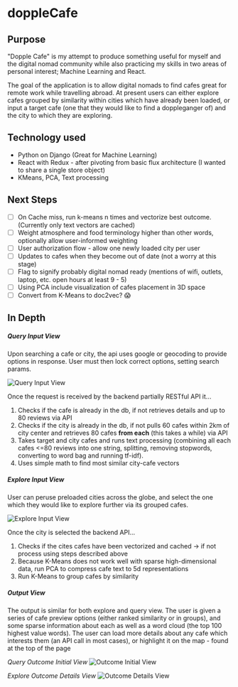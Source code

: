 # doppleCafe

## Purpose
"Dopple Cafe" is my attempt to produce something useful for myself and the digital nomad community while also practicing my skills in two areas of personal interest; Machine Learning and React.

The goal of the application is to allow digital nomads to find cafes great for remote work while travelling abroad. At present users can either explore cafes grouped by similarity within cities which have already been loaded, or input a target cafe (one that they would like to find a doppleganger of) and the city to which they are exploring. 

## Technology used
* Python on Django (Great for Machine Learning)
* React with Redux - after pivoting from basic flux architecture (I wanted to share a single store object)
* KMeans, PCA, Text processing


## Next Steps
- [ ] On Cache miss, run k-means n times and vectorize best outcome. (Currently only text vectors are cached)
- [ ] Weight atmosphere and food terminology higher than other words, optionally allow user-informed weighting
- [ ] User authorization flow - allow one newly loaded city per user
- [ ] Updates to cafes when they become out of date (not a worry at this stage)
- [ ] Flag to signify probably digital nomad ready (mentions of wifi, outlets, laptop, etc. open hours at least 9 - 5)
- [ ] Using PCA include visualization of cafes placement in 3D space
- [ ] Convert from K-Means to doc2vec?  :scream:

## In Depth

##### Query Input View
Upon searching a cafe or city, the api uses google or geocoding to provide options in response. User must then lock correct options, setting search params. 

![Query Input View](https://i.imgur.com/b54rdUx.png)

Once the request is received by the backend partially RESTful API it...
1. Checks if the cafe is already in the db, if not retrieves details and up to 80 reviews via API
1. Checks if the city is already in the db, if not pulls 60 cafes within 2km of city center and retrieves 80 cafes **from each** (this takes a while) via API
1. Takes target and city cafes and runs text processing (combining all each cafes <=80 reviews into one string, splitting, removing stopwords, converting to word bag and running tf-idf).
1. Uses simple math to find most similar city-cafe vectors


##### Explore Input View
User can peruse preloaded cities across the globe, and select the one which they would like to explore further via its grouped cafes.

![Explore Input View](https://i.imgur.com/pHI78ej.jpg)

Once the city is selected the backend API...
1. Checks if the cites cafes have been vectorized and cached -> if not process using steps described above
1. Because K-Means does not work well with sparse high-dimensional data, run PCA to compress cafe text to 5d representations
1. Run K-Means to group cafes by similarity


##### Output View
The output is similar for both explore and query view. The user is given a series of cafe preview options (either ranked similarity or in groups), and some sparse information about each as well as a word cloud (the top 100 highest value words). The user can load more details about any cafe which interests them (an API call in most cases), or highlight it on the map - found at the top of the page

*Query Outcome Initial View*
![Outcome Initial View](https://i.imgur.com/NIbcDk4.jpg)
  
*Explore Outcome Details View*
![Outcome Details View](https://i.imgur.com/bgRDuG8.png)
